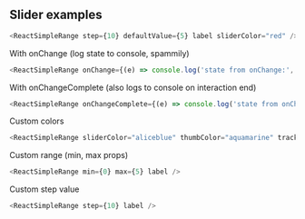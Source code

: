 ## Slider examples

```js
<ReactSimpleRange step={10} defaultValue={5} label sliderColor="red" />

```

With onChange (log state to console, spammily)

```js
<ReactSimpleRange onChange={(e) => console.log('state from onChange:', e)} />
```

With onChangeComplete (also logs to console on interaction end)

```js
<ReactSimpleRange onChangeComplete={(e) => console.log('state from onChangeComplete:', e)} />
```

Custom colors
    
```js
<ReactSimpleRange sliderColor="aliceblue" thumbColor="aquamarine" trackColor="rebeccapurple" />
```

Custom range (min, max props)

```js
<ReactSimpleRange min={0} max={5} label />
```

Custom step value
```js
<ReactSimpleRange step={10} label />
```
